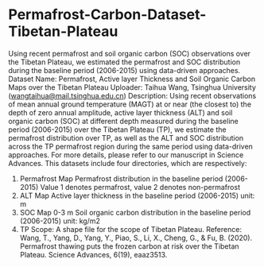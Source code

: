 # Permafrost-Carbon-Dataset-Tibetan-Plateau
Using recent permafrost and soil organic carbon (SOC) observations over the Tibetan Plateau, we estimated the permafrost and SOC distribution during the baseline period (2006-2015) using data-driven approaches.
Dataset Name: 
Permafrost, Active layer Thickness and Soil Organic Carbon Maps over the Tibetan Plateau 
Uploader:
  Taihua Wang, Tsinghua University (wangtaihua@mail.tsinghua.edu.cn)
Description: 
  Using recent observations of mean annual ground temperature (MAGT) at or near (the closest to) the depth of zero annual amplitude, active layer thickness (ALT) and soil organic carbon (SOC) at different depth measured during the baseline period (2006-2015) over the Tibetan Plateau (TP), we estimate the permafrost distribution over TP, as well as the ALT and SOC distribution across the TP permafrost region during the same period using data-driven approaches. For more details, please refer to our manuscript in Science Advances.
  This datasets include four directories, which are respectively:
1.	Permafrost Map
Permafrost distribution in the baseline period (2006-2015)
  Value 1 denotes permafrost, value 2 denotes non-permafrost
2.	ALT Map
  Active layer thickness in the baseline period (2006-2015)
  unit: m
3.	SOC Map
  0-3 m Soil organic carbon distribution in the baseline period (2006-2015)
  unit: kg/m2
4.	TP Scope:
A shape file for the scope of Tibetan Plateau.
Reference:
Wang, T., Yang, D., Yang, Y., Piao, S., Li, X., Cheng, G., & Fu, B. (2020). Permafrost thawing puts the frozen carbon at risk over the Tibetan Plateau. Science Advances, 6(19), eaaz3513.
